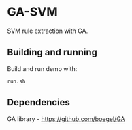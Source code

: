 # GA-SVM
SVM rule extraction with GA.

## Building and running

Build and run demo with:
```
run.sh
```

## Dependencies
GA library - https://github.com/boegel/GA